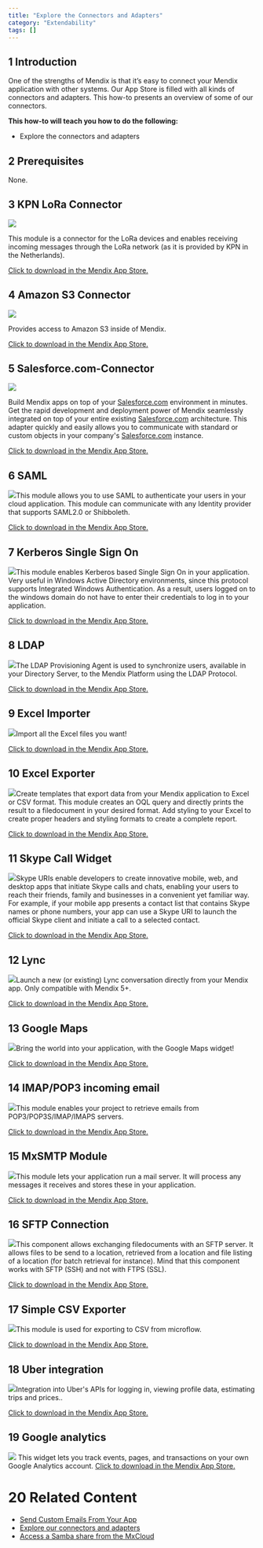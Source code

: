 ```yaml
---
title: "Explore the Connectors and Adapters"
category: "Extendability"
tags: []
---
```


## 1 Introduction

One of the strengths of Mendix is that it’s easy to connect your Mendix application with other systems. Our App Store is filled with all kinds of connectors and adapters. This how-to presents an overview of some of our connectors.

**This how-to will teach you how to do the following:**

* Explore the connectors and adapters

## 2 Prerequisites

None.

## 3 KPN LoRa Connector

[![](attachments/18448690/19399076.png)](https://appstore.home.mendix.com/link/app/2747/First-Consulting/KPN-LoRa-Connector)

This module is a connector for the LoRa devices and enables receiving incoming messages through the LoRa network (as it is provided by KPN in the Netherlands).

[Click to download in the Mendix App Store.](https://appstore.home.mendix.com/link/app/2747/First-Consulting/KPN-LoRa-Connector)

## 4 Amazon S3 Connector

[![](attachments/18448690/19399077.png)](https://appstore.home.mendix.com/link/app/2074/Mendix/Amazon-S3-Connector)

Provides access to Amazon S3 inside of Mendix.

[Click to download in the Mendix App Store.](https://appstore.home.mendix.com/link/app/2074/Mendix/Amazon-S3-Connector)

## 5 Salesforce.com-Connector

[![](https://appstore.home.mendix.com/logo/image?id=16474&changeddate=1425411534960)](https://appstore.home.mendix.com/link/app/1424/Mendix/Salesforce.com-Connector)

Build Mendix apps on top of your [Salesforce.com](http://Salesforce.com) environment in minutes. Get the rapid development and deployment power of Mendix seamlessly integrated on top of your entire existing [Salesforce.com](http://Salesforce.com) architecture. This adapter quickly and easily allows you to communicate with standard or custom objects in your company's [Salesforce.com](http://Salesforce.com) instance.

[Click to download in the Mendix App Store.](https://appstore.home.mendix.com/link/app/1424/Mendix/Salesforce.com-Connector)

## 6 SAML

[![](https://appstore.home.mendix.com/logo/image?id=20180&changeddate=1435237423489)](https://appstore.home.mendix.com/link/app/1174/Mendix/SAML)This module allows you to use SAML to authenticate your users in your cloud application. This module can communicate with any Identity provider that supports SAML2.0 or Shibboleth.

[Click to download in the Mendix App Store.](https://appstore.home.mendix.com/link/app/1174/Mendix/SAML)

## 7 Kerberos Single Sign On

[![](https://appstore.home.mendix.com/logo/image?id=9405&changeddate=1402408095924)](https://appstore.home.mendix.com/link/app/25/Mendix/Kerberos-Single-Sign-On)This module enables Kerberos based Single Sign On in your application. Very useful in Windows Active Directory environments, since this protocol supports Integrated Windows Authentication. As a result, users logged on to the windows domain do not have to enter their credentials to log in to your application.

[Click to download in the Mendix App Store.](https://appstore.home.mendix.com/link/app/25/Mendix/Kerberos-Single-Sign-On)

## 8 LDAP

[![](https://appstore.home.mendix.com/logo/image?id=10949&changeddate=1408975469102)](https://appstore.home.mendix.com/link/app/1218/Mendix/LDAP-Provisioning-Agent)The LDAP Provisioning Agent is used to synchronize users, available in your Directory Server, to the Mendix Platform using the LDAP Protocol.

[Click to download in the Mendix App Store.](https://appstore.home.mendix.com/link/app/1218/Mendix/LDAP-Provisioning-Agent)

## 9 Excel Importer

[![](https://appstore.home.mendix.com/logo/image?id=17813&changeddate=1429274058605)](https://appstore.home.mendix.com/link/app/72/Mendix/Excel-importer)Import all the Excel files you want!

[Click to download in the Mendix App Store.](https://appstore.home.mendix.com/link/app/72/Mendix/Excel-importer)

## 10 Excel Exporter

[![](https://appstore.home.mendix.com/logo/image?id=18438&changeddate=1431075550967)](https://appstore.home.mendix.com/link/app/726/Mendix/Excel-exporter)Create templates that export data from your Mendix application to Excel or CSV format. This module creates an OQL query and directly prints the result to a filedocument in your desired format. Add styling to your Excel to create proper headers and styling formats to create a complete report.

[Click to download in the Mendix App Store.](https://appstore.home.mendix.com/link/app/726/Mendix/Excel-exporter)

## 11 Skype Call Widget

[![](https://appstore.home.mendix.com/logo/image?id=6706&changeddate=1397134095798)](https://appstore.home.mendix.com/link/app/757/Skype-Call-Widget)Skype URIs enable developers to create innovative mobile, web, and desktop apps that initiate Skype calls and chats, enabling your users to reach their friends, family and businesses in a convenient yet familiar way. For example, if your mobile app presents a contact list that contains Skype names or phone numbers, your app can use a Skype URI to launch the official Skype client and initiate a call to a selected contact.

[Click to download in the Mendix App Store.](https://appstore.home.mendix.com/link/app/757/Skype-Call-Widget)

## 12 Lync

[![](https://appstore.home.mendix.com/logo/image?id=11404&changeddate=1409844060752)](https://appstore.home.mendix.com/link/app/1313/Mendix/Lync)Launch a new (or existing) Lync conversation directly from your Mendix app. Only compatible with Mendix 5+.

[Click to download in the Mendix App Store.](https://appstore.home.mendix.com/link/app/1313/Mendix/Lync)

## 13 Google Maps

[![](https://appstore.home.mendix.com/logo/image?id=24095&changeddate=1441121070200)](https://appstore.home.mendix.com/link/app/39/Mendix/Google-Maps-Widget)Bring the world into your application, with the Google Maps widget!

[Click to download in the Mendix App Store.](https://appstore.home.mendix.com/link/app/39/Mendix/Google-Maps-Widget)

## 14 IMAP/POP3 incoming email

[![](https://appstore.home.mendix.com/logo/image?id=18521&changeddate=1431077655111)](https://appstore.home.mendix.com/link/app/1042/Mendix/IMAP/POP3-incoming-email)This module enables your project to retrieve emails from POP3/POP3S/IMAP/IMAPS servers.

[Click to download in the Mendix App Store.](https://appstore.home.mendix.com/link/app/1042/Mendix/IMAP/POP3-incoming-email)

## 15 MxSMTP Module

[![](https://appstore.home.mendix.com/logo/image?id=11875&changeddate=1411980453567)](https://appstore.home.mendix.com/link/app/256/Mendix/MxSMTP-Module)This module lets your application run a mail server. It will process any messages it receives and stores these in your application.

[Click to download in the Mendix App Store.](https://appstore.home.mendix.com/link/app/256/Mendix/MxSMTP-Module)

## 16 SFTP Connection

[![](https://appstore.home.mendix.com/logo/image?id=3416&changeddate=1397577044377)](https://appstore.home.mendix.com/link/app/368/SFTP-Connection)This component allows exchanging filedocuments with an SFTP server. It allows files to be send to a location, retrieved from a location and file listing of a location (for batch retrieval for instance). Mind that this component works with SFTP (SSH) and not with FTPS (SSL).

[Click to download in the Mendix App Store.](https://appstore.home.mendix.com/link/app/368/SFTP-Connection)

## 17 Simple CSV Exporter

[![](https://appstore.home.mendix.com/logo/image?id=13467&changeddate=1416328849462)](https://appstore.home.mendix.com/link/app/1573/Appronto/Simple-CSV-Exporter)This module is used for exporting to CSV from microflow.

[Click to download in the Mendix App Store.](https://appstore.home.mendix.com/link/app/1573/Appronto/Simple-CSV-Exporter)

## 18 Uber integration

[![](attachments/18448690/19399079.png)](https://appstore.home.mendix.com/link/app/2590/Mendix/Uber-Integration)Integration into Uber's APIs for logging in, viewing profile data, estimating trips and prices..

[Click to download in the Mendix App Store.](https://appstore.home.mendix.com/link/app/2590/Mendix/Uber-Integration)

## 19 Google analytics

[![](attachments/18448690/19399078.png)](https://appstore.home.mendix.com/link/app/105/Mendix/Google-Analytics)
This widget lets you track events, pages, and transactions on your own Google Analytics account.
[Click to download in the Mendix App Store.](https://appstore.home.mendix.com/link/app/105/Mendix/Google-Analytics)


# 20 Related Content

*   [Send Custom Emails From Your App](send-custom-emails-from-your-app)
*   [Explore our connectors and adapters](explore-the-connectors-and-adapters)
*   [Access a Samba share from the MxCloud](access-a-samba-share-from-the-mxcloud)
